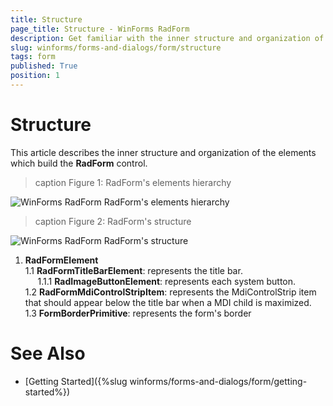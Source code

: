 ```yaml
---
title: Structure
page_title: Structure - WinForms RadForm
description: Get familiar with the inner structure and organization of the elements which build the WinForms RadForm.
slug: winforms/forms-and-dialogs/form/structure
tags: form
published: True
position: 1
---
```


# Structure

This article describes the inner structure and organization of the elements which build the __RadForm__ control.
        
>caption Figure 1: RadForm's elements hierarchy

![WinForms RadForm RadForm's elements hierarchy](images/forms-and-dialogs-form-structure001.png)

>caption Figure 2: RadForm's structure

![WinForms RadForm RadForm's structure](images/forms-and-dialogs-form-structure002.png)

 1. __RadFormElement__  
  1.1 __RadFormTitleBarElement__: represents the title bar.   
&nbsp;&nbsp;&nbsp;&nbsp;&nbsp;1.1.1 __RadImageButtonElement__: represents each system button.  
  1.2 __RadFormMdiControlStripItem__: represents the MdiControlStrip item that should appear below the title bar when a MDI child is maximized.  
  1.3 __FormBorderPrimitive__: represents the form's border

# See Also

* [Getting Started]({%slug winforms/forms-and-dialogs/form/getting-started%})


